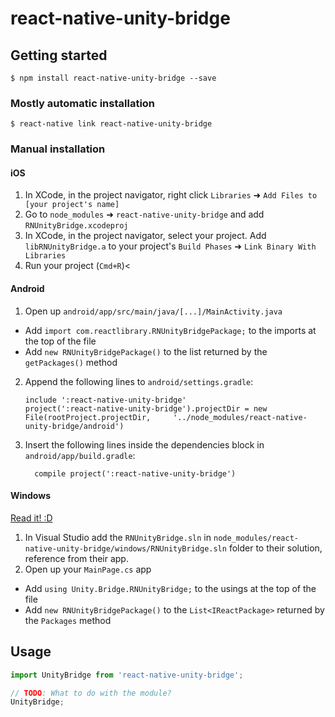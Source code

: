 
# react-native-unity-bridge

## Getting started

`$ npm install react-native-unity-bridge --save`

### Mostly automatic installation

`$ react-native link react-native-unity-bridge`

### Manual installation


#### iOS

1. In XCode, in the project navigator, right click `Libraries` ➜ `Add Files to [your project's name]`
2. Go to `node_modules` ➜ `react-native-unity-bridge` and add `RNUnityBridge.xcodeproj`
3. In XCode, in the project navigator, select your project. Add `libRNUnityBridge.a` to your project's `Build Phases` ➜ `Link Binary With Libraries`
4. Run your project (`Cmd+R`)<

#### Android

1. Open up `android/app/src/main/java/[...]/MainActivity.java`
  - Add `import com.reactlibrary.RNUnityBridgePackage;` to the imports at the top of the file
  - Add `new RNUnityBridgePackage()` to the list returned by the `getPackages()` method
2. Append the following lines to `android/settings.gradle`:
  	```
  	include ':react-native-unity-bridge'
  	project(':react-native-unity-bridge').projectDir = new File(rootProject.projectDir, 	'../node_modules/react-native-unity-bridge/android')
  	```
3. Insert the following lines inside the dependencies block in `android/app/build.gradle`:
  	```
      compile project(':react-native-unity-bridge')
  	```

#### Windows
[Read it! :D](https://github.com/ReactWindows/react-native)

1. In Visual Studio add the `RNUnityBridge.sln` in `node_modules/react-native-unity-bridge/windows/RNUnityBridge.sln` folder to their solution, reference from their app.
2. Open up your `MainPage.cs` app
  - Add `using Unity.Bridge.RNUnityBridge;` to the usings at the top of the file
  - Add `new RNUnityBridgePackage()` to the `List<IReactPackage>` returned by the `Packages` method


## Usage
```javascript
import UnityBridge from 'react-native-unity-bridge';

// TODO: What to do with the module?
UnityBridge;
```
